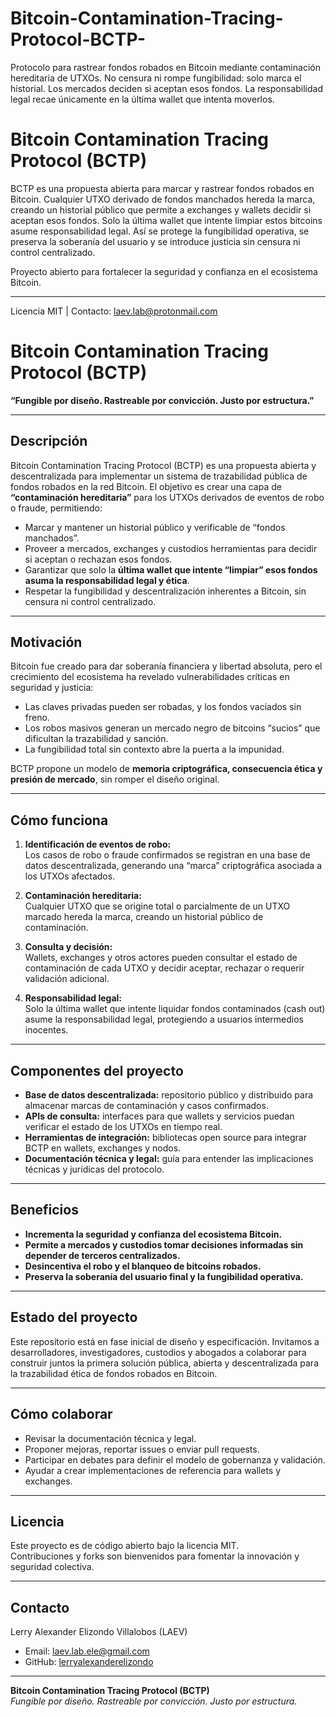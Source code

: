 # Bitcoin-Contamination-Tracing-Protocol-BCTP-
Protocolo para rastrear fondos robados en Bitcoin mediante contaminación hereditaria de UTXOs. No censura ni rompe fungibilidad: solo marca el historial. Los mercados deciden si aceptan esos fondos. La responsabilidad legal recae únicamente en la última wallet que intenta moverlos.

# Bitcoin Contamination Tracing Protocol (BCTP)

BCTP es una propuesta abierta para marcar y rastrear fondos robados en Bitcoin. Cualquier UTXO derivado de fondos manchados hereda la marca, creando un historial público que permite a exchanges y wallets decidir si aceptan esos fondos. Solo la última wallet que intente limpiar estos bitcoins asume responsabilidad legal. Así se protege la fungibilidad operativa, se preserva la soberanía del usuario y se introduce justicia sin censura ni control centralizado.

Proyecto abierto para fortalecer la seguridad y confianza en el ecosistema Bitcoin.

---

Licencia MIT | Contacto: laev.lab@protonmail.com 


# Bitcoin Contamination Tracing Protocol (BCTP)

**“Fungible por diseño. Rastreable por convicción. Justo por estructura.”**

---

## Descripción

Bitcoin Contamination Tracing Protocol (BCTP) es una propuesta abierta y descentralizada para implementar un sistema de trazabilidad pública de fondos robados en la red Bitcoin. El objetivo es crear una capa de **“contaminación hereditaria”** para los UTXOs derivados de eventos de robo o fraude, permitiendo:

- Marcar y mantener un historial público y verificable de “fondos manchados”.  
- Proveer a mercados, exchanges y custodios herramientas para decidir si aceptan o rechazan esos fondos.  
- Garantizar que solo la **última wallet que intente “limpiar” esos fondos asuma la responsabilidad legal y ética**.  
- Respetar la fungibilidad y descentralización inherentes a Bitcoin, sin censura ni control centralizado.

---

## Motivación

Bitcoin fue creado para dar soberanía financiera y libertad absoluta, pero el crecimiento del ecosistema ha revelado vulnerabilidades críticas en seguridad y justicia:

- Las claves privadas pueden ser robadas, y los fondos vaciados sin freno.  
- Los robos masivos generan un mercado negro de bitcoins “sucios” que dificultan la trazabilidad y sanción.  
- La fungibilidad total sin contexto abre la puerta a la impunidad.  

BCTP propone un modelo de **memoria criptográfica, consecuencia ética y presión de mercado**, sin romper el diseño original.

---

## Cómo funciona

1. **Identificación de eventos de robo:**  
   Los casos de robo o fraude confirmados se registran en una base de datos descentralizada, generando una “marca” criptográfica asociada a los UTXOs afectados.

2. **Contaminación hereditaria:**  
   Cualquier UTXO que se origine total o parcialmente de un UTXO marcado hereda la marca, creando un historial público de contaminación.

3. **Consulta y decisión:**  
   Wallets, exchanges y otros actores pueden consultar el estado de contaminación de cada UTXO y decidir aceptar, rechazar o requerir validación adicional.

4. **Responsabilidad legal:**  
   Solo la última wallet que intente liquidar fondos contaminados (cash out) asume la responsabilidad legal, protegiendo a usuarios intermedios inocentes.

---

## Componentes del proyecto

- **Base de datos descentralizada:** repositorio público y distribuido para almacenar marcas de contaminación y casos confirmados.  
- **APIs de consulta:** interfaces para que wallets y servicios puedan verificar el estado de los UTXOs en tiempo real.  
- **Herramientas de integración:** bibliotecas open source para integrar BCTP en wallets, exchanges y nodos.  
- **Documentación técnica y legal:** guía para entender las implicaciones técnicas y jurídicas del protocolo.

---

## Beneficios

- **Incrementa la seguridad y confianza del ecosistema Bitcoin.**  
- **Permite a mercados y custodios tomar decisiones informadas sin depender de terceros centralizados.**  
- **Desincentiva el robo y el blanqueo de bitcoins robados.**  
- **Preserva la soberanía del usuario final y la fungibilidad operativa.**  

---

## Estado del proyecto

Este repositorio está en fase inicial de diseño y especificación. Invitamos a desarrolladores, investigadores, custodios y abogados a colaborar para construir juntos la primera solución pública, abierta y descentralizada para la trazabilidad ética de fondos robados en Bitcoin.

---

## Cómo colaborar

- Revisar la documentación técnica y legal.  
- Proponer mejoras, reportar issues o enviar pull requests.  
- Participar en debates para definir el modelo de gobernanza y validación.  
- Ayudar a crear implementaciones de referencia para wallets y exchanges.

---

## Licencia

Este proyecto es de código abierto bajo la licencia MIT.  
Contribuciones y forks son bienvenidos para fomentar la innovación y seguridad colectiva.

---

## Contacto

Lerry Alexander Elizondo Villalobos (LAEV)  
- Email: laev.lab.ele@gmail.com  
- GitHub: [lerryalexanderelizondo](https://github.com/lerryalexanderelizondo)  

---

**Bitcoin Contamination Tracing Protocol (BCTP)**  
_Fungible por diseño. Rastreable por convicción. Justo por estructura._


